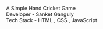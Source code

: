 A Simple Hand Cricket Game
<br>
Developer - Sanket Ganguly
<br>
Tech Stack - HTML , CSS , JavaScript
